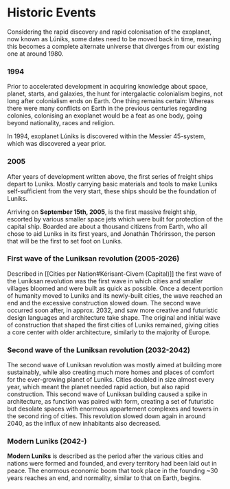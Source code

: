 # Historic Events

Considering the rapid discovery and rapid colonisation of the exoplanet, now known as Lúniks, some dates need to be moved back in time, meaning this becomes a complete alternate universe that diverges from our existing one at around 1980. 

### 1994 
Prior to accelerated development in acquiring knowledge about space, planet, starts, and galaxies, the hunt for intergalactic colonialism begins, not long after colonialism ends on Earth. One thing remains certain: Whereas there were many conflicts on Earth in the previous centuries regarding colonies, colonising an exoplanet would be a feat as one body, going beyond nationality, races and religion.

In 1994, exoplanet Lúniks is discovered within the Messier 45-system, which was discovered a year prior. 

### 2005
After years of development written above, the first series of freight ships depart to Luniks. Mostly carrying basic materials and tools to make Luniks self-sufficient from the very start, these ships should be the foundation of Luniks. 

Arriving on **September 15th, 2005**, is the first massive freight ship, escorted by various smaller space jets which were built for protection of the capital ship. Boarded are about a thousand citizens from Earth, who all chose to aid Luniks in its first years, and Jonathán Thórirsson, the person that will be the first to set foot on Luniks. 


### First wave of the Luniksan revolution (2005-2026)
Described in [[Cities per Nation#Kérisant-Civem (Capital)]] the first wave of the Luniksan revolution was the first wave in which cities and smaller villages bloomed and were built as quick as possible. Once a decent portion of humanity moved to Luniks and its newly-built cities, the wave reached an end and the excessive construction slowed down. The second wave occurred soon after, in approx. 2032, and saw more creative and futuristic design languages and architecture take shape. The original and initial wave of construction that shaped the first cities of Luniks remained, giving cities a core center with older architecture, similarly to the majority of Europe.

### Second wave of the Luniksan revolution (2032-2042)
The second wave of Luniksan revolution was mostly aimed at building more sustainably, while also creating much more homes and places of comfort for the ever-growing planet of Luniks. Cities doubled in size almost every year, which meant the planet needed rapid action, but also rapid construction. This second wave of Luniksan building caused a spike in architecture, as function was paired with form, creating a set of futuristic but desolate spaces with enormous appartement complexes and towers in the second ring of cities. This revolution slowed down again in around 2040, as the influx of new inhabitants also decreased. 


### Modern Luniks (2042-)
**Modern Luniks** is described as the period after the various cities and nations were formed and founded, and every territory had been laid out in peace. The enormous economic boom that took place in the founding ~30 years reaches an end, and normality, similar to that on Earth, begins.
